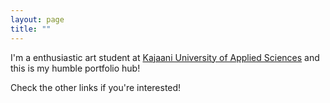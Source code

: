 ```yaml
---
layout: page
title: ""
---
```


I'm a enthusiastic art student at [Kajaani University of Applied Sciences](https://www.kamk.fi/fi) and this is my humble portfolio hub!

Check the other links if you're interested!
